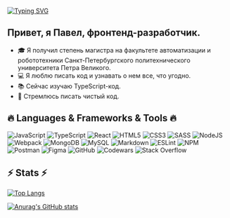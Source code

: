 [![Typing SVG](https://readme-typing-svg.demolab.com?font=Fira+Code&weight=500&size=35&pause=1000&center=%D0%B8%D1%81%D1%82%D0%B8%D0%BD%D0%BD%D1%8B%D0%B9&vCenter=%D0%9B%D0%9E%D0%96%D0%AC&width=435&lines=%D0%92%D1%81%D0%B5%D0%BC+%D0%BF%D1%80%D0%B8%D0%B2%D0%B5%D1%82!;+%D0%9C%D0%B5%D0%BD%D1%8F+%D0%B7%D0%BE%D0%B2%D1%83%D1%82+%D0%9F%D0%B0%D1%88%D0%B0.;%D0%A0%D0%B0%D0%B4+%D0%B2%D1%81%D0%B5%D1%85+%D0%B2%D0%B8%D0%B4%D0%B5%D1%82%D1%8C!%F0%9F%91%8B)](https://git.io/typing-svg)
## Привет, я Павел, фронтенд-разработчик. 
* 🎓 Я получил степень магистра на факультете автоматизации и робототехники Санкт-Петербургского политехнического университета Петра Великого.
* 💻 Я люблю писать код и узнавать о нем все, что угодно.
* 📚 Сейчас изучаю TypeScript-код.
* 📝 Стремлюсь писать чистый код.

## 🔥 Languages & Frameworks & Tools 🔥
![JavaScript](https://img.shields.io/badge/javascript-%23323330.svg?style=for-the-badge&logo=javascript&logoColor=%23F7DF1E)
![TypeScript](https://img.shields.io/badge/typescript-%23007ACC.svg?style=for-the-badge&logo=typescript&logoColor=white)
![React](https://img.shields.io/badge/react-%2320232a.svg?style=for-the-badge&logo=react&logoColor=%2361DAFB)
![HTML5](https://img.shields.io/badge/html5-%23E34F26.svg?style=for-the-badge&logo=html5&logoColor=white)
![CSS3](https://img.shields.io/badge/css3-%231572B6.svg?style=for-the-badge&logo=css3&logoColor=white)
![SASS](https://img.shields.io/badge/SASS-hotpink.svg?style=for-the-badge&logo=SASS&logoColor=white)
![NodeJS](https://img.shields.io/badge/node.js-6DA55F?style=for-the-badge&logo=node.js&logoColor=white)
![Webpack](https://img.shields.io/badge/webpack-%238DD6F9.svg?style=for-the-badge&logo=webpack&logoColor=black)
![MongoDB](https://img.shields.io/badge/MongoDB-%234ea94b.svg?style=for-the-badge&logo=mongodb&logoColor=white)
![MySQL](https://img.shields.io/badge/mysql-%2300f.svg?style=for-the-badge&logo=mysql&logoColor=white)
![Markdown](https://img.shields.io/badge/markdown-%23000000.svg?style=for-the-badge&logo=markdown&logoColor=white)
![ESLint](https://img.shields.io/badge/ESLint-4B3263?style=for-the-badge&logo=eslint&logoColor=white)
![NPM](https://img.shields.io/badge/NPM-%23000000.svg?style=for-the-badge&logo=npm&logoColor=white)
![Postman](https://img.shields.io/badge/Postman-FF6C37?style=for-the-badge&logo=postman&logoColor=white)
![Figma](https://img.shields.io/badge/figma-%23F24E1E.svg?style=for-the-badge&logo=figma&logoColor=white)
![GitHub](https://img.shields.io/badge/github-%23121011.svg?style=for-the-badge&logo=github&logoColor=white)
![Codewars](https://img.shields.io/badge/Codewars-B1361E?style=for-the-badge&logo=codewars&logoColor=grey)
![Stack Overflow](https://img.shields.io/badge/-Stackoverflow-FE7A16?style=for-the-badge&logo=stack-overflow&logoColor=white)

## ⚡ Stats ⚡

[![Top Langs](https://github-readme-stats.vercel.app/api/top-langs/?username=dubyninpavel&theme=cobalt&show_icons=true)](https://github.com/dubyninpavel/github-readme-stats)

[![Anurag's GitHub stats](https://github-readme-stats.vercel.app/api?username=dubyninpavel&theme=cobalt&show_icons=true)](https://github.com/dubyninpavel/github-readme-stats)
